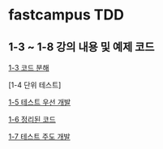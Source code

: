 # fastcampus TDD 

## 1-3 ~ 1-8 강의 내용 및 예제 코드

[1-3 코드 분해](memo\1.3_code_decomposition.md)

[1-4 단위 테스트]

[1-5 테스트 우선 개발](memo\1.5_test_first_development.md)

[1-6 정리된 코드](memo\1.6_refactoring.md)

[1-7 테스트 주도 개발](memo\1.7.test_driven_development.md)